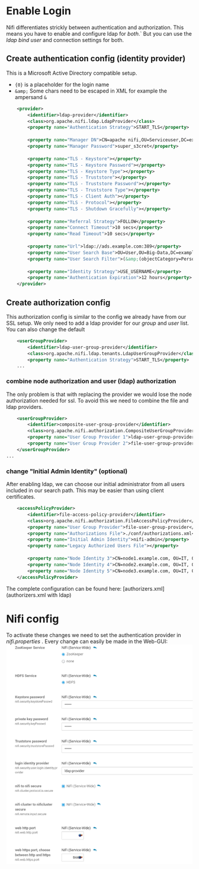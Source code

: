 # Enable Login
Nifi differentiates strickly between authentication and authorization. This means you have to enable and configure ldap for *both*.` But you can use the *ldap bind user* and connection settings for both.

## Create authentication config (identity provider)
This is a Microsoft Active Directory compatible setup. 
- `{0}` is a placeholder for the login name
- `&amp;` Some chars need to be escaped in XML for example the ampersand `&`
```xml
    <provider>
        <identifier>ldap-provider</identifier>
        <class>org.apache.nifi.ldap.LdapProvider</class>
        <property name="Authentication Strategy">START_TLS</property>

        <property name="Manager DN">CN=apache nifi,OU=Serviceuser,DC=example,DC=com</property>
        <property name="Manager Password">super_s3cret</property>

        <property name="TLS - Keystore"></property>
        <property name="TLS - Keystore Password"></property>
        <property name="TLS - Keystore Type"></property>
        <property name="TLS - Truststore"></property>
        <property name="TLS - Truststore Password"></property>
        <property name="TLS - Truststore Type"></property>
        <property name="TLS - Client Auth"></property>
        <property name="TLS - Protocol"></property>
        <property name="TLS - Shutdown Gracefully"></property>
        
        <property name="Referral Strategy">FOLLOW</property>
        <property name="Connect Timeout">10 secs</property>
        <property name="Read Timeout">10 secs</property>

        <property name="Url">ldap://ads.example.com:389</property>
        <property name="User Search Base">OU=User,OU=Big-Data,DC=example,DC=com</property>
        <property name="User Search Filter">(&amp;(objectCategory=Person)(sAMAccountName={0}))</property>

        <property name="Identity Strategy">USE_USERNAME</property>
        <property name="Authentication Expiration">12 hours</property>
    </provider>
```

## Create authorization config
This authorization config is similar to the config we already have from our SSL setup. We only need to add a ldap provider for our *group* and *user* list. You can also change the default
```xml
    <userGroupProvider>
        <identifier>ldap-user-group-provider</identifier>
        <class>org.apache.nifi.ldap.tenants.LdapUserGroupProvider</class>
        <property name="Authentication Strategy">START_TLS</property>
    ...
```

### combine node authorization and user (ldap) authorization
The only problem is that with replacing the provider we would lose the node authorization needed for ssl. To avoid this we need to combine the file and ldap providers.
```xml
    <userGroupProvider>
        <identifier>composite-user-group-provider</identifier>
        <class>org.apache.nifi.authorization.CompositeUserGroupProvider</class>
        <property name="User Group Provider 1">ldap-user-group-provider</property>
        <property name="User Group Provider 2">file-user-group-provider</property>
    </userGroupProvider>
...
```

### change "Initial Admin Identity" (optional)
After enabling ldap, we can choose our initial administrator from all users included in our search path. This may be easier than using client certificates.
```xml
    <accessPolicyProvider>
        <identifier>file-access-policy-provider</identifier>
        <class>org.apache.nifi.authorization.FileAccessPolicyProvider</class>
        <property name="User Group Provider">file-user-group-provider</property>
        <property name="Authorizations File">./conf/authorizations.xml</property>
        <property name="Initial Admin Identity">nifi-admin</property>
        <property name="Legacy Authorized Users File"></property>

        <property name="Node Identity 3">CN=node1.example.com, OU=IT, O=example, L=Hamburg, ST=Hamburg, C=DE</property>
        <property name="Node Identity 4">CN=node2.example.com, OU=IT, O=example, L=Hamburg, ST=Hamburg, C=DE</property>
        <property name="Node Identity 5">CN=node3.example.com, OU=IT, O=example, L=Hamburg, ST=Hamburg, C=DE</property>
    </accessPolicyProvider>
```

The complete configuration can be found here:
[authorizers.xml](authorizers.xml with ldap)

# Nifi config
To activate these changes we need to set the authentication provider in *nifi.properties* . Every change can easily be made in the Web-GUI:
![CDH GUI - nifi.properties](Screenshot_20181005_113107.png)

